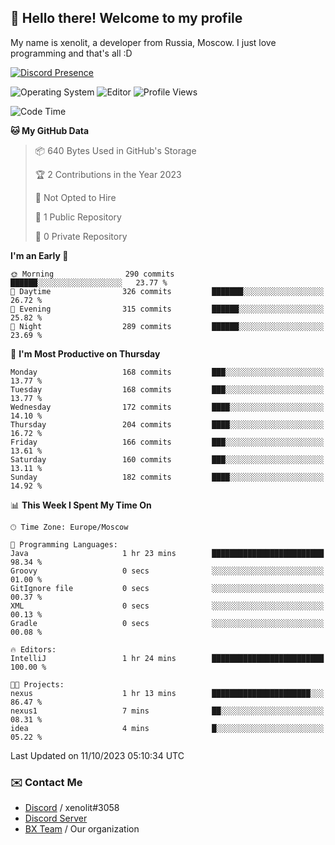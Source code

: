 ## :wave: Hello there! Welcome to my profile

My name is xenolit, a developer from Russia, Moscow. I just love programming and that's all :D

[![Discord Presence](https://lanyard.cnrad.dev/api/982885434315120653)](https://discord.com/users/982885434315120653)

![Operating System](https://img.shields.io/badge/OS-Mac%20OS%20-informational?style=for-the-badge&logo=MacOS&logoColor=white&color=007ec6)
![Editor](https://img.shields.io/badge/Editor-JetBrains%20IDEs-informational?style=for-the-badge&logo=JetBrains&logoColor=white&color=007ec6)
![Profile Views](https://komarev.com/ghpvc/?username=Xenolit&color=blue&style=for-the-badge)

<!--START_SECTION:waka-->
![Code Time](http://img.shields.io/badge/Code%20Time-5%20hrs%2018%20mins-blue)

**🐱 My GitHub Data** 

> 📦 640 Bytes Used in GitHub's Storage 
 > 
> 🏆 2 Contributions in the Year 2023
 > 
> 🚫 Not Opted to Hire
 > 
> 📜 1 Public Repository 
 > 
> 🔑 0 Private Repository 
 > 
**I'm an Early 🐤** 

```text
🌞 Morning                290 commits         ██████░░░░░░░░░░░░░░░░░░░   23.77 % 
🌆 Daytime                326 commits         ███████░░░░░░░░░░░░░░░░░░   26.72 % 
🌃 Evening                315 commits         ██████░░░░░░░░░░░░░░░░░░░   25.82 % 
🌙 Night                  289 commits         ██████░░░░░░░░░░░░░░░░░░░   23.69 % 
```
📅 **I'm Most Productive on Thursday** 

```text
Monday                   168 commits         ███░░░░░░░░░░░░░░░░░░░░░░   13.77 % 
Tuesday                  168 commits         ███░░░░░░░░░░░░░░░░░░░░░░   13.77 % 
Wednesday                172 commits         ████░░░░░░░░░░░░░░░░░░░░░   14.10 % 
Thursday                 204 commits         ████░░░░░░░░░░░░░░░░░░░░░   16.72 % 
Friday                   166 commits         ███░░░░░░░░░░░░░░░░░░░░░░   13.61 % 
Saturday                 160 commits         ███░░░░░░░░░░░░░░░░░░░░░░   13.11 % 
Sunday                   182 commits         ████░░░░░░░░░░░░░░░░░░░░░   14.92 % 
```


📊 **This Week I Spent My Time On** 

```text
🕑︎ Time Zone: Europe/Moscow

💬 Programming Languages: 
Java                     1 hr 23 mins        █████████████████████████   98.34 % 
Groovy                   0 secs              ░░░░░░░░░░░░░░░░░░░░░░░░░   01.00 % 
GitIgnore file           0 secs              ░░░░░░░░░░░░░░░░░░░░░░░░░   00.37 % 
XML                      0 secs              ░░░░░░░░░░░░░░░░░░░░░░░░░   00.13 % 
Gradle                   0 secs              ░░░░░░░░░░░░░░░░░░░░░░░░░   00.08 % 

🔥 Editors: 
IntelliJ                 1 hr 24 mins        █████████████████████████   100.00 % 

🐱‍💻 Projects: 
nexus                    1 hr 13 mins        ██████████████████████░░░   86.47 % 
nexus1                   7 mins              ██░░░░░░░░░░░░░░░░░░░░░░░   08.31 % 
idea                     4 mins              █░░░░░░░░░░░░░░░░░░░░░░░░   05.22 % 
```


 Last Updated on 11/10/2023 05:10:34 UTC
<!--END_SECTION:waka-->

### ✉️ Contact Me

- [Discord](https://discord.com/users/599601404746792976) / xenolit#3058
- [Discord Server](https://discord.gg/p7cxhw7E2M)
- [BX Team](https://github.com/BX-Team) / Our organization
